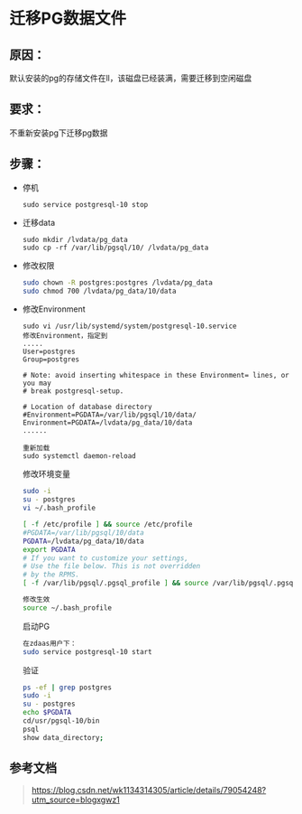 # 迁移PG数据文件

## 原因：

默认安装的pg的存储文件在ll，该磁盘已经装满，需要迁移到空闲磁盘

## 要求：

不重新安装pg下迁移pg数据

## 步骤：

- 停机

  ```shell
  sudo service postgresql-10 stop
  ```

  

- 迁移data

  ```shell
  sudo mkdir /lvdata/pg_data
  sudo cp -rf /var/lib/pgsql/10/ /lvdata/pg_data
  ```

  

- 修改权限

  ```sh
  sudo chown -R postgres:postgres /lvdata/pg_data
  sudo chmod 700 /lvdata/pg_data/10/data
  ```

  

- 修改Environment

  ```shell
  sudo vi /usr/lib/systemd/system/postgresql-10.service
  修改Environment，指定到
  .....
  User=postgres
  Group=postgres
  
  # Note: avoid inserting whitespace in these Environment= lines, or you may
  # break postgresql-setup.
  
  # Location of database directory
  #Environment=PGDATA=/var/lib/pgsql/10/data/
  Environment=PGDATA=/lvdata/pg_data/10/data
  ......
  
  重新加载
  sudo systemctl daemon-reload
  ```

  修改环境变量

  ```sh
  sudo -i 
  su - postgres
  vi ~/.bash_profile
  
  [ -f /etc/profile ] && source /etc/profile
  #PGDATA=/var/lib/pgsql/10/data
  PGDATA=/lvdata/pg_data/10/data
  export PGDATA
  # If you want to customize your settings,
  # Use the file below. This is not overridden
  # by the RPMS.
  [ -f /var/lib/pgsql/.pgsql_profile ] && source /var/lib/pgsql/.pgsql_profile
  
  修改生效
  source ~/.bash_profile
  ```

  启动PG

  ```sh
  在zdaas用户下：
  sudo service postgresql-10 start
  ```

  

  

  验证

  ```sh
  ps -ef | grep postgres
  sudo -i 
  su - postgres
  echo $PGDATA
  cd/usr/pgsql-10/bin
  psql
  show data_directory;
  ```

  









## 参考文档

> https://blog.csdn.net/wk1134314305/article/details/79054248?utm_source=blogxgwz1
>
> 